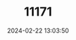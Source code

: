 ---
title: "11171"
category: "Lagostrophus fasciatus"
draft: false
date: 2024-02-22 13:03:50
languages:
  English: ["Banded Hare-wallaby", "Maning", "Banded Hare Wallaby"]
  Spanish; Castilian: ["Canguro-liebre Rayado"]
  French: ["Wallaby-lièvre à bandes", "Wallaby-lièvre rayé"]
---